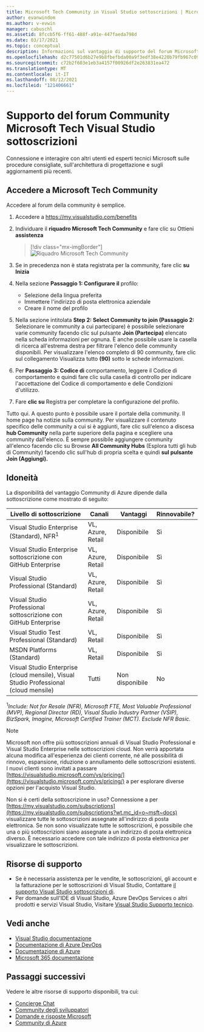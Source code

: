 ```yaml
---
title: Microsoft Tech Community in Visual Studio sottoscrizioni | Microsoft Docs
author: evanwindom
ms.author: v-evwin
manager: cabuschl
ms.assetid: 8fccb5f6-ff61-488f-a91e-447faeda798d
ms.date: 03/17/2021
ms.topic: conceptual
description: Informazioni sul vantaggio di supporto del forum Microsoft Tech Community incluso nelle sottoscrizioni Visual Studio selezionate.
ms.openlocfilehash: d2c77501d6b27e9b8fbefbda00a9f3edf38e4220b79fb967c09a29ec11dbdebe
ms.sourcegitcommit: c72b2f603e1eb3a4157f00926df2e263831ea472
ms.translationtype: MT
ms.contentlocale: it-IT
ms.lasthandoff: 08/12/2021
ms.locfileid: "121406661"
---
```

# <a name="microsoft-tech-community-forum-support-in-visual-studio-subscriptions"></a>Supporto del forum Community Microsoft Tech Visual Studio sottoscrizioni
Connessione e interagire con altri utenti ed esperti tecnici Microsoft sulle procedure consigliate, sull'architettura di progettazione e sugli aggiornamenti più recenti.


## <a name="access-the-microsoft-tech-community"></a>Accedere a Microsoft Tech Community 
Accedere al forum della community è semplice.  

1. Accedere a <https://my.visualstudio.com/benefits>
0. Individuare il **riquadro Microsoft Tech Community** e fare clic su Ottieni **assistenza**

    > [!div class="mx-imgBorder"]
    > ![Riquadro Microsoft Tech Community](_img/vs-tech-community/vs-tech-community-tile.png "Fare clic su &quot;Ottieni assistenza&quot; nel riquadro Microsoft Tech Community")

0. Se in precedenza non è stata registrata per la community, fare clic **su Inizia**
0. Nella sezione **Passaggio 1: Configurare il** profilo:
   - Selezione della lingua preferita
   - Immettere l'indirizzo di posta elettronica aziendale
   - Creare il nome del profilo 
0. Nella sezione intitolata **Step 2: Select Community to join (Passaggio 2:** Selezionare le community a cui partecipare) è possibile selezionare varie community facendo clic sul pulsante **Join (Partecipa)** elencato nella scheda informazioni per ognuna.  È anche possibile usare la casella di ricerca all'estrema destra per filtrare l'elenco delle community disponibili.  Per visualizzare l'elenco completo di 90 community, fare clic sul collegamento Visualizza tutto **(90)** sotto le schede informazioni. 
0. Per **Passaggio 3: Codice di** comportamento, leggere il Codice di comportamento e quindi fare clic sulla casella di controllo per indicare l'accettazione del Codice di comportamento e delle Condizioni d'utilizzo.
0. Fare **clic su** Registra per completare la configurazione del profilo.

Tutto qui.  A questo punto è possibile usare il portale della community.  Il home page ha notizie sulla community.  Per visualizzare il contenuto specifico delle community a cui si è aggiunti, fare clic sull'elenco a discesa **hub Community** nella parte superiore della pagina e scegliere una community dall'elenco.  È sempre possibile aggiungere community all'elenco facendo clic su Browse **All Community Hubs** (Esplora tutti gli hub di Community) facendo clic sull'hub di propria scelta e quindi **sul pulsante Join (Aggiungi).** 

## <a name="eligibility"></a>Idoneità
La disponibilità del vantaggio Community di Azure dipende dalla sottoscrizione come mostrato di seguito:

|                                          Livello di sottoscrizione                                           |     Canali      |    Vantaggi    | Rinnovabile? |
|-------------------------------------------------------------------------------------------------------|-------------------|---------------|------------|
|                           Visual Studio Enterprise (Standard), NFR<sup>1</sup>                            | VL, Azure, Retail |   Disponibile    |    Sì     |
|                           Visual Studio Enterprise sottoscrizione con GitHub Enterprise                           | VL, Azure, Retail |   Disponibile    |    Sì     |
|                          Visual Studio Professional (Standard)                          | VL, Azure, Retail |   Disponibile    |    Sì     |
|                          Visual Studio Professional sottoscrizione con GitHub Enterprise                          | VL, Azure, Retail |   Disponibile    |    Sì     |
|                              Visual Studio Test Professional (Standard)                               |    VL, Retail     |   Disponibile    |    Sì     |
|                                       MSDN Platforms (Standard)                                       |    VL, Retail     |   Disponibile    |    Sì     |
| Visual Studio Enterprise (cloud mensile), Visual Studio Professional (cloud mensile)|        Tutti        | Non disponibile |     No     |

<sup>1</sup>*Include: Not for Resale (NFR), Microsoft FTE, Most Valuable Professional (MVP), Regional Director (RD), Visual Studio Industry Partner (VSIP), BizSpark, Imagine, Microsoft Certified Trainer (MCT). Esclude NFR Basic.*  

> [!NOTE]
> Microsoft non offre più sottoscrizioni annuali di Visual Studio Professional e Visual Studio Enterprise nelle sottoscrizioni cloud. Non verrà apportata alcuna modifica all'esperienza dei clienti corrente, né alle possibilità di rinnovo, espansione, riduzione o annullamento delle sottoscrizioni esistenti. I nuovi clienti sono invitati a passare [https://visualstudio.microsoft.com/vs/pricing/](https://visualstudio.microsoft.com/vs/pricing/) a per esplorare diverse opzioni per l'acquisto Visual Studio.

Non si è certi della sottoscrizione in uso?  Connessione a per [https://my.visualstudio.com/subscriptions](https://my.visualstudio.com/subscriptions?wt.mc_id=o~msft~docs) visualizzare tutte le sottoscrizioni assegnate all'indirizzo di posta elettronica. Se non sono visualizzate tutte le sottoscrizioni, è possibile che una o più sottoscrizioni siano assegnate a un indirizzo di posta elettronica diverso.  È necessario accedere con tale indirizzo di posta elettronica per visualizzare le sottoscrizioni.

## <a name="support-resources"></a>Risorse di supporto
- Se è necessaria assistenza per le vendite, le sottoscrizioni, gli account e la fatturazione per le sottoscrizioni di Visual Studio,  Contattare [il supporto Visual Studio sottoscrizioni di](https://my.visualstudio.com/gethelp).
- Per domande sull'IDE di Visual Studio, Azure DevOps Services o altri prodotti e servizi Visual Studio,  Visitare [Visual Studio Supporto tecnico](https://visualstudio.microsoft.com/support/).

## <a name="see-also"></a>Vedi anche
- [Visual Studio documentazione](/visualstudio/)
- [Documentazione di Azure DevOps](/azure/devops/)
- [Documentazione di Azure](/azure/)
- [Microsoft 365 documentazione](/microsoft-365/)

## <a name="next-steps"></a>Passaggi successivi
Vedere le altre risorse di supporto disponibili, tra cui:
- [Concierge Chat](vs-concierge-chat.md)
- [Community degli sviluppatori](vs-developer-community.md)
- [Domande e risposte Microsoft](vs-microsoft-qa.md)
- [Community di Azure](vs-azure-community.md)